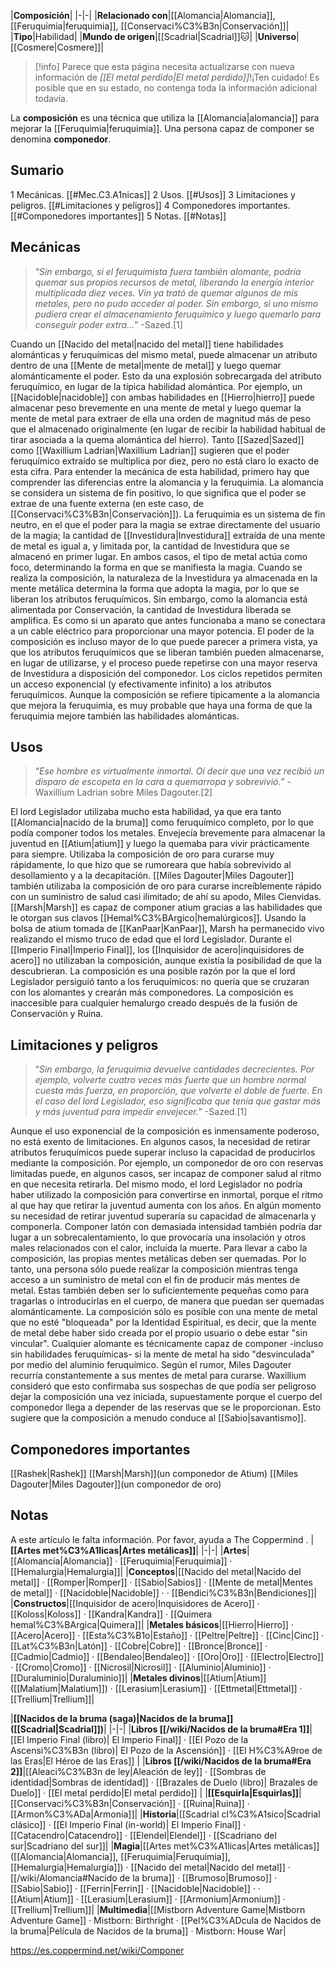 

|**Composición**|
|-|-|
|**Relacionado con**|[[Alomancia\|Alomancia]], [[Feruquimia\|feruquimia]], [[Conservaci%C3%B3n\|Conservación]]|
|**Tipo**|Habilidad|
|**Mundo de origen**|[[Scadrial\|Scadrial]]🐱︎|
|**Universo**|[[Cosmere\|Cosmere]]|

> [!info] Parece que esta página necesita actualizarse con nueva información de *[[El metal perdido\|El metal perdido]]*!¡Ten cuidado! Es posible que en su estado, no contenga toda la información adicional todavía.

La **composición** es una técnica que utiliza la [[Alomancia\|alomancia]] para mejorar la [[Feruquimia\|feruquimia]]. Una persona capaz de componer se denomina **componedor**.

## Sumario

1 Mecánicas. [[#Mec.C3.A1nicas]] 
2 Usos. [[#Usos]] 
3 Limitaciones y peligros. [[#Limitaciones y peligros]] 
4 Componedores importantes. [[#Componedores importantes]] 
5 Notas. [[#Notas]] 


## Mecánicas
>“*Sin embargo, si el feruquimista fuera también alomante, podría quemar sus propios recursos de metal, liberando la energía interior multiplicada diez veces. Vin ya trató de quemar algunos de mis metales, pero no pudo acceder al poder. Sin embargo, si uno mismo pudiera crear el almacenamiento feruquímico y luego quemarlo para conseguir poder extra...*”
\-Sazed.[1]

Cuando un [[Nacido del metal\|nacido del metal]] tiene habilidades alománticas y feruquímicas del mismo metal, puede almacenar un atributo dentro de una [[Mente de metal\|mente de metal]] y luego quemar alománticamente el poder. Esto da una explosión sobrecargada del atributo feruquímico, en lugar de la típica habilidad alomántica. Por ejemplo, un [[Nacidoble\|nacidoble]] con ambas habilidades en [[Hierro\|hierro]] puede almacenar peso brevemente en una mente de metal y luego quemar la mente de metal para extraer de ella una orden de magnitud más de peso que el almacenado originalmente (en lugar de recibir la habilidad habitual de tirar asociada a la quema alomántica del hierro). Tanto [[Sazed\|Sazed]] como [[Waxillium Ladrian\|Waxillium Ladrian]] sugieren que el poder feruquímico extraído se multiplica por diez, pero no está claro lo exacto de esta cifra.
Para entender la mecánica de esta habilidad, primero hay que comprender las diferencias entre la alomancia y la feruquimia. La alomancia se considera un sistema de fin positivo, lo que significa que el poder se extrae de una fuente externa (en este caso, de [[Conservaci%C3%B3n\|Conservación]]). La feruquimia es un sistema de fin neutro, en el que el poder para la magia se extrae directamente del usuario de la magia; la cantidad de [[Investidura\|Investidura]] extraída de una mente de metal es igual a, y limitada por, la cantidad de Investidura que se almacenó en primer lugar. En ambos casos, el tipo de metal actúa como foco, determinando la forma en que se manifiesta la magia. Cuando se realiza la composición, la naturaleza de la Investidura ya almacenada en la mente metálica determina la forma que adopta la magia, por lo que se liberan los atributos feruquímicos. Sin embargo, como la alomancia está alimentada por Conservación, la cantidad de Investidura liberada se amplifica. Es como si un aparato que antes funcionaba a mano se conectara a un cable eléctrico para proporcionar una mayor potencia.
El poder de la composición es incluso mayor de lo que puede parecer a primera vista, ya que los atributos feruquímicos que se liberan también pueden almacenarse, en lugar de utilizarse, y el proceso puede repetirse con una mayor reserva de Investidura a disposición del componedor. Los ciclos repetidos permiten un acceso exponencial (y efectivamente infinito) a los atributos feruquímicos.
Aunque la composición se refiere típicamente a la alomancia que mejora la feruquimia, es muy probable que haya una forma de que la feruquimia mejore también las habilidades alománticas.

## Usos
>“*Ese hombre es virtualmente inmortal. Oí decir que una vez recibió un disparo de escopeta en la cara a quemarropa y sobrevivió.*”
\-Waxillium Ladrian sobre Miles Dagouter.[2]

El lord Legislador utilizaba mucho esta habilidad, ya que era tanto [[Alomancia\|nacido de la bruma]] como feruquímico completo, por lo que podía componer todos los metales. Envejecía brevemente para almacenar la juventud en [[Atium\|atium]] y luego la quemaba para vivir prácticamente para siempre. Utilizaba la composición de oro para curarse muy rápidamente, lo que hizo que se rumoreara que había sobrevivido al desollamiento y a la decapitación. [[Miles Dagouter\|Miles Dagouter]] también utilizaba la composición de oro para curarse increíblemente rápido con un suministro de salud casi ilimitado; de ahí su apodo, Miles Cienvidas.  [[Marsh\|Marsh]] es capaz de componer atium gracias a las habilidades que le otorgan sus clavos [[Hemal%C3%BArgico\|hemalúrgicos]]. Usando la bolsa de atium tomada de [[KanPaar\|KanPaar]], Marsh ha permanecido vivo realizando el mismo truco de edad que el lord Legislador. 
Durante el [[Imperio Final\|Imperio Final]], los [[Inquisidor de acero\|inquisidores de acero]] no utilizaban la composición, aunque existía la posibilidad de que la descubrieran. La composición es una posible razón por la que el lord Legislador persiguió tanto a los feruquímicos: no quería que se cruzaran con los alomantes y crearán más componedores. La composición es inaccesible para cualquier hemalurgo creado después de la fusión de Conservación y Ruina.

## Limitaciones y peligros
>“*Sin embargo, la feruquimia devuelve cantidades decrecientes. Por ejemplo, volverte cuatro veces más fuerte que un hombre normal cuesta más fuerza, en proporción, que volverte el doble de fuerte. En el caso del lord Legislador, eso significaba que tenía que gastar más y más juventud para impedir envejecer.*”
\-Sazed.[1]

Aunque el uso exponencial de la composición es inmensamente poderoso, no está exento de limitaciones. En algunos casos, la necesidad de retirar atributos feruquímicos puede superar incluso la capacidad de producirlos mediante la composición. Por ejemplo, un componedor de oro con reservas limitadas puede, en algunos casos, ser incapaz de componer salud al ritmo en que necesita retirarla. Del mismo modo, el lord Legislador no podría haber utilizado la composición para convertirse en inmortal, porque el ritmo al que hay que retirar la juventud aumenta con los años. En algún momento su necesidad de retirar juventud superaría su capacidad de almacenarla y componerla. Componer latón con demasiada intensidad también podría dar lugar a un sobrecalentamiento, lo que provocaría una insolación y otros males relacionados con el calor, incluida la muerte.
Para llevar a cabo la composición, las propias mentes metálicas deben ser quemadas. Por lo tanto, una persona sólo puede realizar la composición mientras tenga acceso a un suministro de metal con el fin de producir más mentes de metal. Estas también deben ser lo suficientemente pequeñas como para tragarlas o introducirlas en el cuerpo, de manera que puedan ser quemadas alománticamente.
La composición sólo es posible con una mente de metal que no esté "bloqueada" por la Identidad Espiritual, es decir, que la mente de metal debe haber sido creada por el propio usuario o debe estar "sin vincular". Cualquier alomante es técnicamente capaz de componer -incluso sin habilidades feruquímicas- si la mente de metal ha sido "desvinculada" por medio del aluminio feruquímico.
Según el rumor, Miles Dagouter recurría constantemente a sus mentes de metal para curarse. Waxillium consideró que esto confirmaba sus sospechas de que podía ser peligroso dejar la composición una vez iniciada, supuestamente porque el cuerpo del componedor llega a depender de las reservas que se le proporcionan. Esto sugiere que la composición a menudo conduce al [[Sabio\|savantismo]].

## Componedores importantes
[[Rashek\|Rashek]]
[[Marsh\|Marsh]](un componedor de Atium)
[[Miles Dagouter\|Miles Dagouter]](un componedor de oro)
## Notas

A este artículo le falta información. Por favor, ayuda a The Coppermind .
|**[[Artes met%C3%A1licas\|Artes metálicas]]**|
|-|-|
|**Artes**|[[Alomancia\|Alomancia]] · [[Feruquimia\|Feruquimia]] · [[Hemalurgia\|Hemalurgia]]|
|**Conceptos**|[[Nacido del metal\|Nacido del metal]] · [[Romper\|Romper]] · [[Sabio\|Sabios]] · [[Mente de metal\|Mentes de metal]] · [[Nacidoble\|Nacidoble]] ·  · [[Bendici%C3%B3n\|Bendiciones]]|
|**Constructos**|[[Inquisidor de acero\|Inquisidores de Acero]] · [[Koloss\|Koloss]] · [[Kandra\|Kandra]] · [[Quimera hemal%C3%BArgica\|Quimera]]|
|**Metales básicos**|[[Hierro\|Hierro]] · [[Acero\|Acero]] · [[Esta%C3%B1o\|Estaño]] · [[Peltre\|Peltre]] · [[Cinc\|Cinc]] · [[Lat%C3%B3n\|Latón]] · [[Cobre\|Cobre]] · [[Bronce\|Bronce]] · [[Cadmio\|Cadmio]] · [[Bendaleo\|Bendaleo]] · [[Oro\|Oro]] · [[Electro\|Electro]] · [[Cromo\|Cromo]] · [[Nicrosil\|Nicrosil]] · [[Aluminio\|Aluminio]] · [[Duraluminio\|Duraluminio]]|
|**Metales divinos**|[[Atium\|Atium]] ([[Malatium\|Malatium]]) · [[Lerasium\|Lerasium]] · [[Ettmetal\|Ettmetal]] · [[Trellium\|Trellium]]|

|**[[Nacidos de la bruma (saga)\|Nacidos de la bruma]] ([[Scadrial\|Scadrial]])**|
|-|-|
|**Libros [[/wiki/Nacidos de la bruma#Era 1]]**|[[El Imperio Final (libro)\| El Imperio Final]] · [[El Pozo de la Ascensi%C3%B3n (libro)\| El Pozo de la Ascensión]] · [[El H%C3%A9roe de las Eras\|El Héroe de las Eras]] |
|**Libros [[/wiki/Nacidos de la bruma#Era 2]]**|[[Aleaci%C3%B3n de ley\|Aleación de ley]] · [[Sombras de identidad\|Sombras de identidad]] · [[Brazales de Duelo (libro)\| Brazales de Duelo]] · [[El metal perdido\|El metal perdido]]  |
|**[[Esquirla\|Esquirlas]]**|[[Conservaci%C3%B3n\|Conservación]] · [[Ruina\|Ruina]] · [[Armon%C3%ADa\|Armonía]]|
|**Historia**|[[Scadrial cl%C3%A1sico\|Scadrial clásico]] · [[El Imperio Final (in-world)\| El Imperio Final]] · [[Catacendro\|Catacendro]] · [[Elendel\|Elendel]] · [[Scadriano del sur\|Scadriano del sur]]|
|**Magia**|[[Artes met%C3%A1licas\|Artes metálicas]] ([[Alomancia\|Alomancia]], [[Feruquimia\|Feruquimia]], [[Hemalurgia\|Hemalurgia]]) · [[Nacido del metal\|Nacido del metal]] · [[/wiki/Alomancia#Nacido de la bruma]] · [[Brumoso\|Brumoso]] · [[Sabio\|Sabio]] · [[Ferrin\|Ferrin]] · [[Nacidoble\|Nacidoble]] ·  · [[Atium\|Atium]] · [[Lerasium\|Lerasium]] · [[Armonium\|Armonium]] · [[Trellium\|Trellium]]|
|**Multimedia**|[[Mistborn Adventure Game\|Mistborn Adventure Game‎‎]] · Mistborn: Birthright · [[Pel%C3%ADcula de Nacidos de la bruma\|Película de Nacidos de la bruma]] · Mistborn: House War|



https://es.coppermind.net/wiki/Componer
